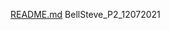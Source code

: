 [README.md](https://github.com/steve57000/BellSteve_P2_12072021/files/6879256/README.md)
BellSteve_P2_12072021
